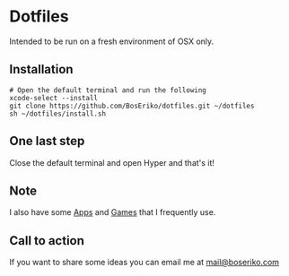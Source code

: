 # Dotfiles
Intended to be run on a fresh environment of OSX only.

## Installation

    # Open the default terminal and run the following
    xcode-select --install
    git clone https://github.com/BosEriko/dotfiles.git ~/dotfiles
    sh ~/dotfiles/install.sh

## One last step
Close the default terminal and open Hyper and that's it!

## Note
I also have some [Apps](APPS.md) and [Games](GAMES.md) that I frequently use.

## Call to action
If you want to share some ideas you can email me at mail@boseriko.com
